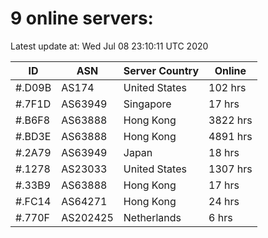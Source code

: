 # 9 online servers:

Latest update at: Wed Jul 08 23:10:11 UTC 2020

| ID | ASN | Server Country | Online |
| -- | --- | -------------- | ------ |
| #.D09B | AS174 | United States | 102 hrs |
| #.7F1D | AS63949 | Singapore | 17 hrs |
| #.B6F8 | AS63888 | Hong Kong | 3822 hrs |
| #.BD3E | AS63888 | Hong Kong | 4891 hrs |
| #.2A79 | AS63949 | Japan | 18 hrs |
| #.1278 | AS23033 | United States | 1307 hrs |
| #.33B9 | AS63888 | Hong Kong | 17 hrs |
| #.FC14 | AS64271 | Hong Kong | 24 hrs |
| #.770F | AS202425 | Netherlands | 6 hrs |

